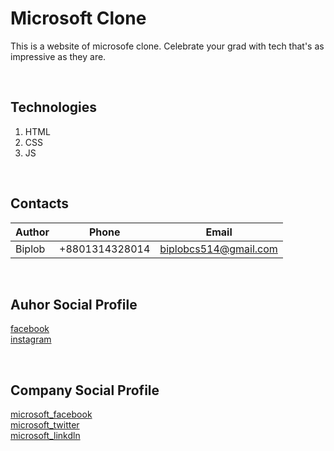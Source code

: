 # Microsoft Clone

This is a website of microsofe clone. Celebrate your grad with tech that's as impressive as they are.

<br>

## Technologies

1. HTML
2. CSS
3. JS

<br>

## Contacts

| Author | Phone          | Email                 |
| ------ | -------------- | --------------------- |
| Biplob | +8801314328014 | biplobcs514@gmail.com |

<br>

## Auhor Social Profile

[facebook][facebook_link]  
[instagram][instagram_link]

<br>

## Company Social Profile

[microsoft_facebook][microsoft_facebook_link]  
[microsoft_twitter][microsoft_twitter_link]  
[microsoft_linkdln][microsoft_linkdln_link]

<!-- all link -->

[facebook_link]: (https://www.facebook.com/biplob.chandro.75)
[instagram_link]: (biplob.chandro.75)
[microsoft_facebook_link]: (https://www.facebook.com/company/microsoft)
[microsoft_twitter_link]: (https://www.twitter.com/company/microsoft)
[microsoft_linkdln_link]: (https://www.linkdln.com/company/microsoft)
